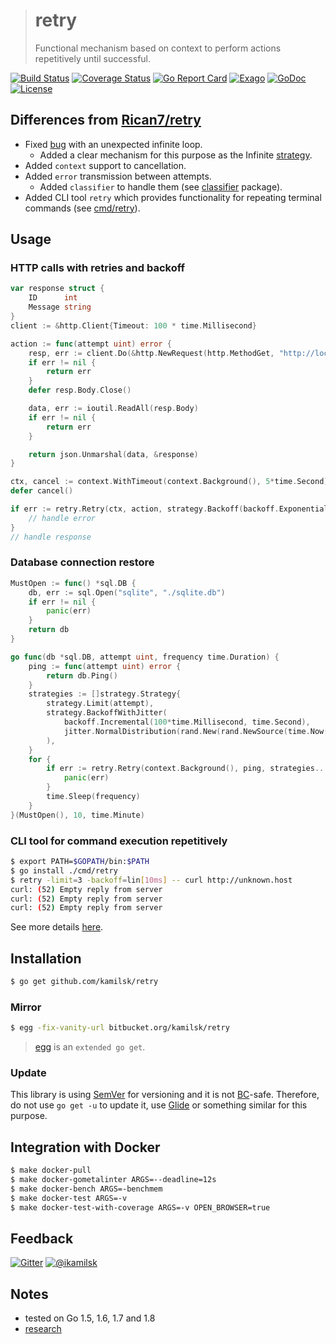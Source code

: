 > # retry
>
> Functional mechanism based on context to perform actions repetitively until successful.

[![Build Status](https://travis-ci.org/kamilsk/retry.svg?branch=master)](https://travis-ci.org/kamilsk/retry)
[![Coverage Status](https://coveralls.io/repos/github/kamilsk/retry/badge.svg)](https://coveralls.io/github/kamilsk/retry)
[![Go Report Card](https://goreportcard.com/badge/github.com/kamilsk/retry)](https://goreportcard.com/report/github.com/kamilsk/retry)
[![Exago](https://api.exago.io/badge/rank/github.com/kamilsk/retry)](https://www.exago.io/project/github.com/kamilsk/retry)
[![GoDoc](https://godoc.org/github.com/kamilsk/retry?status.svg)](https://godoc.org/github.com/kamilsk/retry)
[![License](https://img.shields.io/github/license/mashape/apistatus.svg?maxAge=2592000)](LICENSE)

## Differences from [Rican7/retry](https://github.com/Rican7/retry)

- Fixed [bug](https://github.com/Rican7/retry/pull/2) with an unexpected infinite loop.
  - Added a clear mechanism for this purpose as the Infinite [strategy](strategy/strategy.go#L24-L28).
- Added `context` support to cancellation.
- Added `error` transmission between attempts.
  - Added `classifier` to handle them (see [classifier](classifier) package).
- Added CLI tool `retry` which provides functionality for repeating terminal commands (see [cmd/retry](cmd)).

## Usage

### HTTP calls with retries and backoff

```go
var response struct {
    ID      int
    Message string
}
client := &http.Client{Timeout: 100 * time.Millisecond}

action := func(attempt uint) error {
    resp, err := client.Do(&http.NewRequest(http.MethodGet, "http://localhost:8080", nil))
    if err != nil {
        return err
    }
    defer resp.Body.Close()

    data, err := ioutil.ReadAll(resp.Body)
    if err != nil {
        return err
    }

    return json.Unmarshal(data, &response)
}

ctx, cancel := context.WithTimeout(context.Background(), 5*time.Second)
defer cancel()

if err := retry.Retry(ctx, action, strategy.Backoff(backoff.Exponential(100*time.Millisecond, math.Pi))); err != nil {
    // handle error
}
// handle response
```

### Database connection restore

```go
MustOpen := func() *sql.DB {
	db, err := sql.Open("sqlite", "./sqlite.db")
	if err != nil {
		panic(err)
	}
	return db
}

go func(db *sql.DB, attempt uint, frequency time.Duration) {
	ping := func(attempt uint) error {
		return db.Ping()
	}
	strategies := []strategy.Strategy{
		strategy.Limit(attempt),
		strategy.BackoffWithJitter(
			backoff.Incremental(100*time.Millisecond, time.Second),
			jitter.NormalDistribution(rand.New(rand.NewSource(time.Now().UnixNano())), 2.0),
		),
	}
	for {
		if err := retry.Retry(context.Background(), ping, strategies...); err != nil {
			panic(err)
		}
		time.Sleep(frequency)
	}
}(MustOpen(), 10, time.Minute)
```

### CLI tool for command execution repetitively

```bash
$ export PATH=$GOPATH/bin:$PATH
$ go install ./cmd/retry
$ retry -limit=3 -backoff=lin[10ms] -- curl http://unknown.host
curl: (52) Empty reply from server
curl: (52) Empty reply from server
curl: (52) Empty reply from server
```

See more details [here](cmd).

## Installation

```bash
$ go get github.com/kamilsk/retry
```

### Mirror

```bash
$ egg -fix-vanity-url bitbucket.org/kamilsk/retry 
```

> [egg](https://github.com/kamilsk/egg) is an `extended go get`.

### Update

This library is using [SemVer](http://semver.org) for versioning and it is not 
[BC](https://en.wikipedia.org/wiki/Backward_compatibility)-safe.
Therefore, do not use `go get -u` to update it, use [Glide](https://glide.sh) or something similar for this purpose.

## Integration with Docker

```bash
$ make docker-pull
$ make docker-gometalinter ARGS=--deadline=12s
$ make docker-bench ARGS=-benchmem
$ make docker-test ARGS=-v
$ make docker-test-with-coverage ARGS=-v OPEN_BROWSER=true
```

## Feedback

[![Gitter](https://badges.gitter.im/Join%20Chat.svg)](https://gitter.im/kamilsk/retry)
[![@ikamilsk](https://img.shields.io/badge/author-%40ikamilsk-blue.svg)](https://twitter.com/ikamilsk)

## Notes

- tested on Go 1.5, 1.6, 1.7 and 1.8
- [research](RESEARCH.md)
